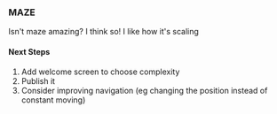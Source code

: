 ### MAZE

Isn't maze amazing? I think so!
I like how it's scaling

#### Next Steps

1. Add welcome screen to choose complexity
2. Publish it
3. Consider improving navigation (eg changing the position instead of constant moving)

